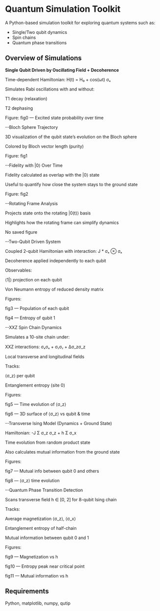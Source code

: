 # Quantum Simulation Toolkit

A Python-based simulation toolkit for exploring quantum systems such as:

- Single/Two qubit dynamics
- Spin chains
- Quantum phase transitions
## Overview of Simulations
**Single Qubit Driven by Oscillating Field + Decoherence**

Time-dependent Hamiltonian: H(t) = H₀ + cos(ωt) σₓ

Simulates Rabi oscillations with and without:

T1 decay (relaxation)

T2 dephasing

Figure: fig0 — Excited state probability over time

--Bloch Sphere Trajectory

3D visualization of the qubit state’s evolution on the Bloch sphere

Colored by Bloch vector length (purity)

Figure: fig1

--Fidelity with |0⟩ Over Time

Fidelity calculated as overlap with the |0⟩ state

Useful to quantify how close the system stays to the ground state

Figure: fig2

--Rotating Frame Analysis

Projects state onto the rotating |0(t)⟩ basis

Highlights how the rotating frame can simplify dynamics

No saved figure

--Two-Qubit Driven System

Coupled 2-qubit Hamiltonian with interaction: J * σₓ ⊗ σₓ

Decoherence applied independently to each qubit

Observables:

⟨1|⟩ projection on each qubit

Von Neumann entropy of reduced density matrix

Figures:

fig3 — Population of each qubit

fig4 — Entropy of qubit 1

--XXZ Spin Chain Dynamics

Simulates a 10-site chain under:

XXZ interactions: σₓσₓ + σᵧσᵧ + Δσ_zσ_z

Local transverse and longitudinal fields

Tracks:

⟨σ_z⟩ per qubit

Entanglement entropy (site 0)

Figures:

fig5 — Time evolution of ⟨σ_z⟩

fig6 — 3D surface of ⟨σ_z⟩ vs qubit & time

--Transverse Ising Model (Dynamics + Ground State)

Hamiltonian: -J Σ σ_z σ_z + h Σ σ_x

Time evolution from random product state

Also calculates mutual information from the ground state

Figures:

fig7 — Mutual info between qubit 0 and others

fig8 — ⟨σ_z⟩ time evolution

--Quantum Phase Transition Detection

Scans transverse field h ∈ [0, 2] for 8-qubit Ising chain

Tracks:

Average magnetization ⟨σ_z⟩, ⟨σ_x⟩

Entanglement entropy of half-chain

Mutual information between qubit 0 and 1

Figures:

fig9 — Magnetization vs h

fig10 — Entropy peak near critical point

fig11 — Mutual information vs h
## Requirements
Python, matplotlib, numpy, qutip
